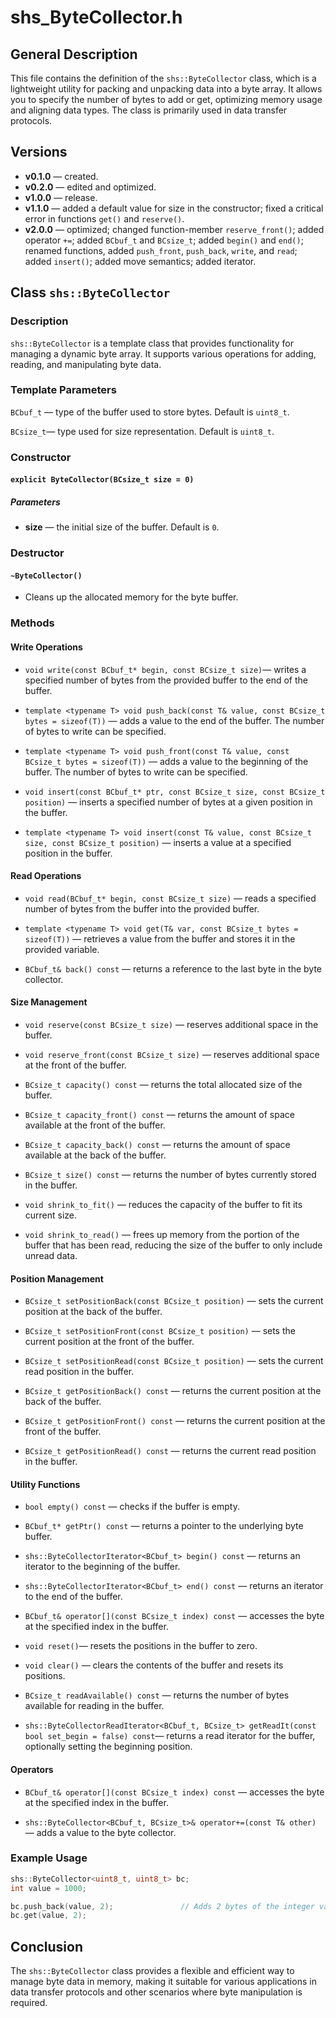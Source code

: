 # shs_ByteCollector.h

## General Description

This file contains the definition of the `shs::ByteCollector` class, which is a lightweight utility for packing and unpacking data into a byte array. It allows you to specify the number of bytes to add or get, optimizing memory usage and aligning data types. The class is primarily used in data transfer protocols.

## Versions

- **v0.1.0** — created.
- **v0.2.0** — edited and optimized.
- **v1.0.0** — release.
- **v1.1.0** — added a default value for size in the constructor; fixed a critical error in functions `get()` and `reserve()`.
- **v2.0.0** — optimized; changed function-member `reserve_front()`; added operator `+=`; added `BCbuf_t` and `BCsize_t`; added `begin()` and `end()`; renamed functions, added `push_front`, `push_back`, `write`, and `read`; added `insert()`; added move semantics; added iterator.

## Class `shs::ByteCollector`

### Description

`shs::ByteCollector` is a template class that provides functionality for managing a dynamic byte array. It supports various operations for adding, reading, and manipulating byte data.

### Template Parameters

`BCbuf_t` — type of the buffer used to store bytes. Default is `uint8_t`.

`BCsize_t`— type used for size representation. Default is `uint8_t`.

### Constructor

#### `explicit ByteCollector(BCsize_t size = 0)`

##### Parameters

- **size** — the initial size of the buffer. Default is `0`.

### Destructor

#### `~ByteCollector()`

- Cleans up the allocated memory for the byte buffer.

### Methods

#### Write Operations

- `void write(const BCbuf_t* begin, const BCsize_t size)`— writes a specified number of bytes from the provided buffer to the end of the buffer.

- `template <typename T> void push_back(const T& value, const BCsize_t bytes = sizeof(T))` — adds a value to the end of the buffer. The number of bytes to write can be specified.

- `template <typename T> void push_front(const T& value, const BCsize_t bytes = sizeof(T))` — adds a value to the beginning of the buffer. The number of bytes to write can be specified.

- `void insert(const BCbuf_t* ptr, const BCsize_t size, const BCsize_t position)` — inserts a specified number of bytes at a given position in the buffer.

- `template <typename T> void insert(const T& value, const BCsize_t size, const BCsize_t position)` — inserts a value at a specified position in the buffer.

#### Read Operations

- `void read(BCbuf_t* begin, const BCsize_t size)` — reads a specified number of bytes from the buffer into the provided buffer.

- `template <typename T> void get(T& var, const BCsize_t bytes = sizeof(T))` — retrieves a value from the buffer and stores it in the provided variable.

- `BCbuf_t& back() const` — returns a reference to the last byte in the byte collector.

#### Size Management

- `void reserve(const BCsize_t size)` — reserves additional space in the buffer.

- `void reserve_front(const BCsize_t size)` — reserves additional space at the front of the buffer.

- `BCsize_t capacity() const` — returns the total allocated size of the buffer.

- `BCsize_t capacity_front() const` — returns the amount of space available at the front of the buffer.

- `BCsize_t capacity_back() const` — returns the amount of space available at the back of the buffer.

- `BCsize_t size() const` — returns the number of bytes currently stored in the buffer.

- `void shrink_to_fit()` — reduces the capacity of the buffer to fit its current size.

- `void shrink_to_read()` — frees up memory from the portion of the buffer that has been read, reducing the size of the buffer to only include unread data.

#### Position Management

- `BCsize_t setPositionBack(const BCsize_t position)` — sets the current position at the back of the buffer.

- `BCsize_t setPositionFront(const BCsize_t position)` — sets the current position at the front of the buffer.

- `BCsize_t setPositionRead(const BCsize_t position)` — sets the current read position in the buffer.

- `BCsize_t getPositionBack() const` — returns the current position at the back of the buffer.

- `BCsize_t getPositionFront() const` — returns the current position at the front of the buffer.

- `BCsize_t getPositionRead() const` — returns the current read position in the buffer.

#### Utility Functions

- `bool empty() const` — checks if the buffer is empty.

- `BCbuf_t* getPtr() const` — returns a pointer to the underlying byte buffer.

- `shs::ByteCollectorIterator<BCbuf_t> begin() const` — returns an iterator to the beginning of the buffer.

- `shs::ByteCollectorIterator<BCbuf_t> end() const` — returns an iterator to the end of the buffer.

- `BCbuf_t& operator[](const BCsize_t index) const` — accesses the byte at the specified index in the buffer.

- `void reset()`— resets the positions in the buffer to zero.
- `void clear()` — clears the contents of the buffer and resets its positions.

- `BCsize_t readAvailable() const` — returns the number of bytes available for reading in the buffer.

- `shs::ByteCollectorReadIterator<BCbuf_t, BCsize_t> getReadIt(const bool set_begin = false) const`— returns a read iterator for the buffer, optionally setting the beginning position.

#### Operators

- `BCbuf_t& operator[](const BCsize_t index) const` — accesses the byte at the specified index in the buffer.

- `shs::ByteCollector<BCbuf_t, BCsize_t>& operator+=(const T& other)` — adds a value to the byte collector.

### Example Usage

```cpp
shs::ByteCollector<uint8_t, uint8_t> bc;
int value = 1000;

bc.push_back(value, 2);               // Adds 2 bytes of the integer value
bc.get(value, 2);
```

## Conclusion

The `shs::ByteCollector` class provides a flexible and efficient way to manage byte data in memory, making it suitable for various applications in data transfer protocols and other scenarios where byte manipulation is required.
